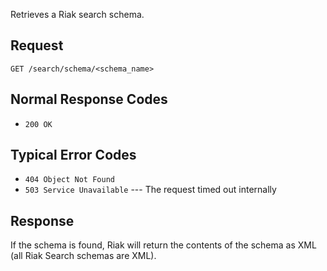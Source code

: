 

Retrieves a Riak search schema.


<!-- @section -->

## Request

```
GET /search/schema/<schema_name>
```


<!-- @section -->

## Normal Response Codes

* `200 OK`


<!-- @section -->

## Typical Error Codes

* `404 Object Not Found`
* `503 Service Unavailable` --- The request timed out internally


<!-- @section -->

## Response

If the schema is found, Riak will return the contents of the schema as
XML (all Riak Search schemas are XML).
